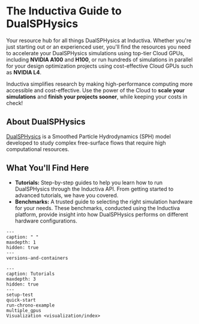 # The Inductiva Guide to DualSPHysics
Your resource hub for all things DualSPHysics at Inductiva. Whether you're just starting out or an experienced user, you'll find the resources you need to accelerate your DualSPHysics simulations using top-tier Cloud GPUs, including **NVIDIA A100** and **H100**, or run hundreds of simulations in parallel for your design optimization projects using cost-effective Cloud GPUs such as **NVIDIA L4**.

Inductiva simplifies research by making high-performance computing more accessible and cost-effective. Use the power of the Cloud to **scale your simulations** and **finish your projects sooner**, while keeping your costs in check!

## About DualSPHysics
[DualSPHysics](https://pages.nist.gov/DualSPHysics-smv/) is a Smoothed Particle Hydrodynamics (SPH) model developed to study complex free-surface flows that require high computational resources.

## What You'll Find Here
- **Tutorials:** Step-by-step guides to help you learn how to run DualSPHysics through the Inductiva API. From getting started to advanced tutorials, we have you covered.
- **Benchmarks:** A trusted guide to selecting the right simulation hardware for your needs. These benchmarks, conducted using the Inductiva platform, provide insight into how DualSPHysics performs on different hardware configurations.


```{toctree}
---
caption: " "
maxdepth: 1
hidden: true
---
versions-and-containers
```

```{toctree}
---
caption: Tutorials
maxdepth: 3
hidden: true
---
setup-test
quick-start
run-chrono-example
multiple_gpus
Visualization <visualization/index>
```

